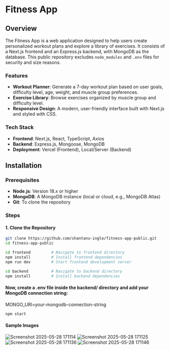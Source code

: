# Fitness App

## Overview
The Fitness App is a web application designed to help users create personalized workout plans and explore a library of exercises. It consists of a Next.js frontend and an Express.js backend, with MongoDB as the database. This public repository excludes `node_modules` and `.env` files for security and size reasons.

### Features
- **Workout Planner**: Generate a 7-day workout plan based on user goals, difficulty level, age, weight, and muscle group preferences.
- **Exercise Library**: Browse exercises organized by muscle group and difficulty level.
- **Responsive Design**: A modern, user-friendly interface built with Next.js and styled with CSS.

### Tech Stack
- **Frontend**: Next.js, React, TypeScript, Axios
- **Backend**: Express.js, Mongoose, MongoDB
- **Deployment**: Vercel (Frontend), Local/Server (Backend)

## Installation

### Prerequisites
- **Node.js**: Version 18.x or higher
- **MongoDB**: A MongoDB instance (local or cloud, e.g., MongoDB Atlas)
- **Git**: To clone the repository

### Steps

#### 1. Clone the Repository
```bash
git clone https://github.com/shantanu-ingle/fitness-app-public.git
cd fitness-app-public
```
```bash
cd frontend         # Navigate to frontend directory
npm install         # Install frontend dependencies
npm run dev         # Start frontend development server

cd backend          # Navigate to backend directory
npm install         # Install backend dependencies
```

#### Now, create a .env file inside the backend/ directory and add your MongoDB connection string:
MONGO_URI=your-mongodb-connection-string

```bash
npm start
```


#### Sample Images
![Screenshot 2025-05-28 171114](https://github.com/user-attachments/assets/d4e3ff10-b562-48ae-89fc-b550b98bedc2)
![Screenshot 2025-05-28 171125](https://github.com/user-attachments/assets/bfbfc889-49bc-4de7-b900-3afc745eb6f6)
![Screenshot 2025-05-28 171136](https://github.com/user-attachments/assets/32093b04-4dec-4f44-bc18-93c23d01ea68)
![Screenshot 2025-05-28 171146](https://github.com/user-attachments/assets/c919ed58-1671-4fe9-a302-6008e1faa0eb)
